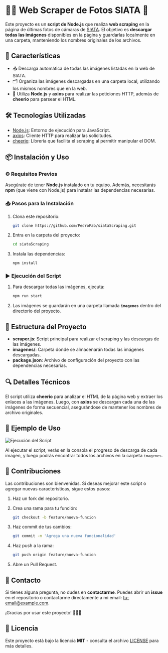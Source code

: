 # 📸✨ Web Scraper de Fotos SIATA 🚀

Este proyecto es un **script de Node.js** que realiza **web scraping** en la página de últimas fotos de cámaras de [SIATA](https://siata.gov.co/ultimasFotosCamaras/). El objetivo es **descargar todas las imágenes** disponibles en la página y guardarlas localmente en una carpeta, manteniendo los nombres originales de los archivos.

## 🌟 Características

- 📥 Descarga automática de todas las imágenes listadas en la web de SIATA.
- 🗂️ Organiza las imágenes descargadas en una carpeta local, utilizando los mismos nombres que en la web.
- 🚀 Utiliza **Node.js** y **axios** para realizar las peticiones HTTP, además de **cheerio** para parsear el HTML.

## 🛠️ Tecnologías Utilizadas

- [Node.js](https://nodejs.org/): Entorno de ejecución para JavaScript.
- [axios](https://www.npmjs.com/package/axios): Cliente HTTP para realizar las solicitudes.
- [cheerio](https://www.npmjs.com/package/cheerio): Librería que facilita el scraping al permitir manipular el DOM.

## 📦 Instalación y Uso

### ⚙️ Requisitos Previos

Asegúrate de tener **Node.js** instalado en tu equipo. Además, necesitarás **npm** (que viene con Node.js) para instalar las dependencias necesarias.

### 📥 Pasos para la Instalación

1. Clona este repositorio:

   ```sh
   git clone https://github.com/PedroPab/siataScraping.git
   ```

2. Entra en la carpeta del proyecto:

   ```sh
   cd siataScraping
   ```

3. Instala las dependencias:

   ```sh
   npm install
   ```

### ▶️ Ejecución del Script

1. Para descargar todas las imágenes, ejecuta:

   ```sh
   npm run start
   ```

2. Las imágenes se guardarán en una carpeta llamada **`imagenes`** dentro del directorio del proyecto.

## 📂 Estructura del Proyecto

- **scraper.js**: Script principal para realizar el scraping y las descargas de las imágenes.
- **imagenes/**: Carpeta donde se almacenarán todas las imágenes descargadas.
- **package.json**: Archivo de configuración del proyecto con las dependencias necesarias.

## 🔍 Detalles Técnicos

El script utiliza **cheerio** para analizar el HTML de la página web y extraer los enlaces a las imágenes. Luego, con **axios** se descargan cada una de las imágenes de forma secuencial, asegurándose de mantener los nombres de archivo originales.

## 🎉 Ejemplo de Uso

![Ejecución del Script](https://via.placeholder.com/600x400)

Al ejecutar el script, verás en la consola el progreso de descarga de cada imagen, y luego podrás encontrar todos los archivos en la carpeta `imagenes`.

## 🤝 Contribuciones

Las contribuciones son bienvenidas. Si deseas mejorar este script o agregar nuevas características, sigue estos pasos:

1. Haz un fork del repositorio.
2. Crea una rama para tu función:

   ```sh
   git checkout -b feature/nueva-funcion
   ```

3. Haz commit de tus cambios:

   ```sh
   git commit -m 'Agrega una nueva funcionalidad'
   ```

4. Haz push a la rama:

   ```sh
   git push origin feature/nueva-funcion
   ```

5. Abre un Pull Request.

## 📧 Contacto

Si tienes alguna pregunta, no dudes en **contactarme**. Puedes abrir un **issue** en el repositorio o contactarme directamente a mi email: [tu-email@example.com](mailto:tu-email@example.com).

¡Gracias por usar este proyecto! 💚📸✨

## 📜 Licencia

Este proyecto está bajo la licencia **MIT** - consulta el archivo [LICENSE](LICENSE) para más detalles.
